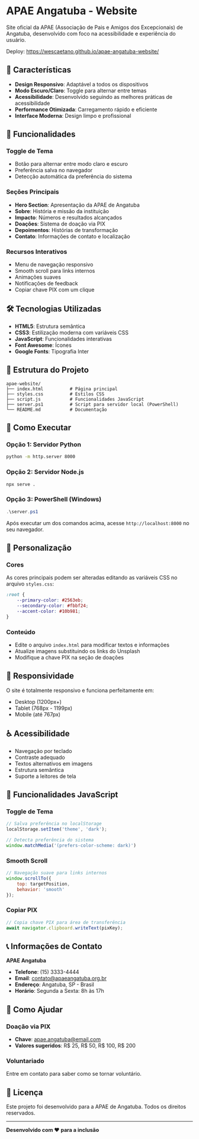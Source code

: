 # APAE Angatuba - Website

Site oficial da APAE (Associação de Pais e Amigos dos Excepcionais) de Angatuba, desenvolvido com foco na acessibilidade e experiência do usuário.

Deploy: https://wescaetano.github.io/apae-angatuba-website/


## 🎯 Características

- **Design Responsivo**: Adaptável a todos os dispositivos
- **Modo Escuro/Claro**: Toggle para alternar entre temas
- **Acessibilidade**: Desenvolvido seguindo as melhores práticas de acessibilidade
- **Performance Otimizada**: Carregamento rápido e eficiente
- **Interface Moderna**: Design limpo e profissional

## 🌟 Funcionalidades

### Toggle de Tema
- Botão para alternar entre modo claro e escuro
- Preferência salva no navegador
- Detecção automática da preferência do sistema

### Seções Principais
- **Hero Section**: Apresentação da APAE de Angatuba
- **Sobre**: História e missão da instituição
- **Impacto**: Números e resultados alcançados
- **Doações**: Sistema de doação via PIX
- **Depoimentos**: Histórias de transformação
- **Contato**: Informações de contato e localização

### Recursos Interativos
- Menu de navegação responsivo
- Smooth scroll para links internos
- Animações suaves
- Notificações de feedback
- Copiar chave PIX com um clique

## 🛠️ Tecnologias Utilizadas

- **HTML5**: Estrutura semântica
- **CSS3**: Estilização moderna com variáveis CSS
- **JavaScript**: Funcionalidades interativas
- **Font Awesome**: Ícones
- **Google Fonts**: Tipografia Inter

## 📁 Estrutura do Projeto

```
apae-website/
├── index.html          # Página principal
├── styles.css          # Estilos CSS
├── script.js           # Funcionalidades JavaScript
├── server.ps1          # Script para servidor local (PowerShell)
└── README.md           # Documentação
```

## 🚀 Como Executar

### Opção 1: Servidor Python
```bash
python -m http.server 8000
```

### Opção 2: Servidor Node.js
```bash
npx serve .
```

### Opção 3: PowerShell (Windows)
```powershell
.\server.ps1
```

Após executar um dos comandos acima, acesse `http://localhost:8000` no seu navegador.

## 🎨 Personalização

### Cores
As cores principais podem ser alteradas editando as variáveis CSS no arquivo `styles.css`:

```css
:root {
    --primary-color: #2563eb;
    --secondary-color: #fbbf24;
    --accent-color: #10b981;
}
```

### Conteúdo
- Edite o arquivo `index.html` para modificar textos e informações
- Atualize imagens substituindo os links do Unsplash
- Modifique a chave PIX na seção de doações

## 📱 Responsividade

O site é totalmente responsivo e funciona perfeitamente em:
- Desktop (1200px+)
- Tablet (768px - 1199px)
- Mobile (até 767px)

## ♿ Acessibilidade

- Navegação por teclado
- Contraste adequado
- Textos alternativos em imagens
- Estrutura semântica
- Suporte a leitores de tela

## 🔧 Funcionalidades JavaScript

### Toggle de Tema
```javascript
// Salva preferência no localStorage
localStorage.setItem('theme', 'dark');

// Detecta preferência do sistema
window.matchMedia('(prefers-color-scheme: dark)')
```

### Smooth Scroll
```javascript
// Navegação suave para links internos
window.scrollTo({
    top: targetPosition,
    behavior: 'smooth'
});
```

### Copiar PIX
```javascript
// Copia chave PIX para área de transferência
await navigator.clipboard.writeText(pixKey);
```

## 📞 Informações de Contato

**APAE Angatuba**
- **Telefone**: (15) 3333-4444
- **Email**: contato@apaeangatuba.org.br
- **Endereço**: Angatuba, SP - Brasil
- **Horário**: Segunda a Sexta: 8h às 17h

## 🤝 Como Ajudar

### Doação via PIX
- **Chave**: apae.angatuba@email.com
- **Valores sugeridos**: R$ 25, R$ 50, R$ 100, R$ 200

### Voluntariado
Entre em contato para saber como se tornar voluntário.

## 📄 Licença

Este projeto foi desenvolvido para a APAE de Angatuba. Todos os direitos reservados.

---

**Desenvolvido com ❤️ para a inclusão** 
